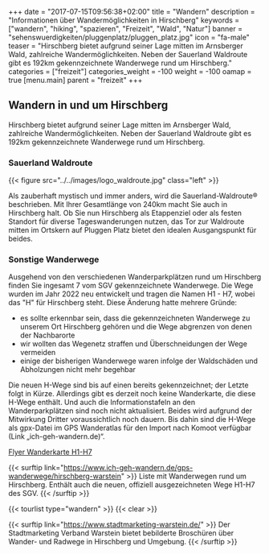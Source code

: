 +++
date = "2017-07-15T09:56:38+02:00"
title = "Wandern"
description = "Informationen über Wandermöglichkeiten in Hirschberg"
keywords = ["wandern", "hiking", "spazieren", "Freizeit", "Wald", "Natur"]
banner = "sehenswuerdigkeiten/pluggenplatz/pluggen_platz.jpg"
icon = "fa-male"
teaser = "Hirschberg bietet aufgrund seiner Lage mitten im Arnsberger Wald, zahlreiche Wandermöglichkeiten. Neben der Sauerland Waldroute gibt es 192km gekennzeichnete Wanderwege rund um Hirschberg."
categories = ["freizeit"]
categories_weight = -100
weight = -100
oamap = true
[menu.main]
    parent = "freizeit"
+++

## Wandern in und um Hirschberg

Hirschberg bietet aufgrund seiner Lage mitten im Arnsberger Wald, zahlreiche Wandermöglichkeiten. 
Neben der Sauerland Waldroute gibt es 192km gekennzeichnete Wanderwege rund um Hirschberg.

### Sauerland Waldroute

{{< figure src="../../images/logo_waldroute.jpg" class="left" >}}

Als zauberhaft mystisch und immer anders, wird die Sauerland-Waldroute® 
beschrieben. Mit Ihrer Gesamtlänge von 240km macht Sie auch in Hirschberg halt. 
Ob Sie nun Hirschberg als Etappenziel oder als festen Standort für diverse 
Tageswanderungen nutzen, das Tor zur Waldroute mitten im Ortskern auf Pluggen 
Platz bietet den idealen Ausgangspunkt für beides.

### Sonstige Wanderwege

Ausgehend von den verschiedenen Wanderparkplätzen rund um Hirschberg finden Sie ingesamt 7 
vom SGV gekennzeichnete Wanderwege. Die Wege wurden im Jahr 2022 neu entwickelt und tragen die Namen
H1 - H7, wobei das "H" für Hirschberg steht. Diese Änderung hatte mehrere Gründe:
    
* es sollte erkennbar sein, dass die gekennzeichneten Wanderwege zu unserem Ort Hirschberg gehören und die Wege abgrenzen von denen der Nachbarorte
* wir wollten das Wegenetz straffen und Überschneidungen der Wege vermeiden
* einige der bisherigen Wanderwege waren infolge der Waldschäden und Abholzungen nicht mehr begehbar

Die neuen H-Wege sind bis auf einen bereits gekennzeichnet; der Letzte folgt in Kürze.
Allerdings gibt es derzeit noch keine Wanderkarte, die diese H-Wege enthält. Und auch die Informationstafeln an den Wanderparkplätzen sind noch nicht aktualisiert. Beides wird aufgrund der Mitwirkung Dritter voraussichtlich noch dauern.
Bis dahin sind die H-Wege als gpx-Datei im GPS Wanderatlas für den Import nach Komoot verfügbar (Link „ich-geh-wandern.de)“.

 [Flyer Wanderkarte H1-H7](../../Flyer_Wanderkarte_H1-H7_SGV.pdf)

{{< surftip link="https://www.ich-geh-wandern.de/gps-wanderwege/hirschberg-warstein" >}}
 Liste mit Wanderwegen rund um Hirschberg. Enthält auch die neuen, offiziell ausgezeichneten Wege H1-H7 des SGV.
{{< /surftip >}}

{{< tourlist type="wandern" >}}
{{< clear >}}

{{< surftip link="https://www.stadtmarketing-warstein.de/" >}}
 Der Stadtmarketing Verband Warstein bietet bebilderte Broschüren über Wander- und Radwege in Hirschberg und Umgebung.
{{< /surftip >}}
